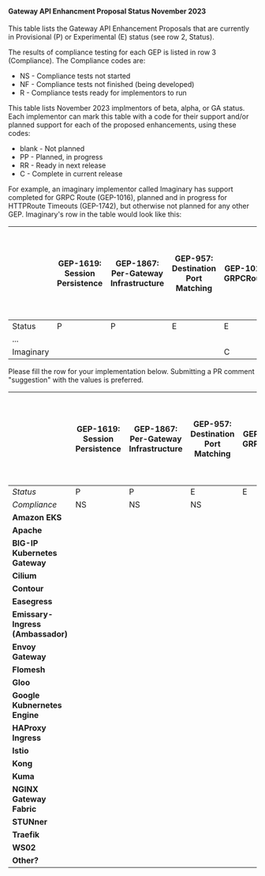 #### Gateway API Enhancment Proposal Status November 2023

This table lists the Gateway API Enhancement Proposals that are currently in Provisional (P) or
Experimental (E) status (see row 2, Status).

The results of compliance testing for each GEP is listed in row 3 (Compliance).  The Compliance
codes are:

* NS - Compliance tests not started
* NF - Compliance tests not finished (being developed)
* R  - Compliance tests ready for implementors to run

This table lists November 2023 implmentors of beta, alpha, or GA status.  Each implementor can mark
this table with a code for their support and/or planned support for each of the proposed enhancements,
using these codes:

* blank - Not planned
* PP - Planned, in progress
* RR - Ready in next release
* C  - Complete in current release

For example, an imaginary implementor called Imaginary has support completed for GRPC Route (GEP-1016), planned
 and in progress for HTTPRoute Timeouts (GEP-1742), but otherwise not planned for any other GEP.
Imaginary's row in the table would look like this:


|      | GEP-1619: Session Persistence | GEP-1867: Per-Gateway Infrastructure | GEP-957: Destination Port Matching | GEP-1016: GRPCRoute | GEP-1324: Service Mesh in Gateway API | GEP-1426: xRoutes Mesh Binding | GEP-1651: Gateway Routability | GEP-1686: Mesh conformance testing plan | GEP-1709: Conformance Profiles | GEP-1742: HTTPRoute Timeouts | GEP-1748: Gateway API Interaction with Multi-Cluster Services | GEP-1897: BackendTLSPolicy | GEP-1911: Backend Protocol Selection | GEP-2162: Supported features in GatewayClass Status | GEP-2257: Gateway API Duration Format |
|------|-------------------------------|--------------------------------------|------------------------------------|---|--------------------------------------|--------------------------------|-------------------------------|-----------------------------------------|--------------------------------|------------------------------|---------------------------------------------------------------|-------------------------|--------------------------------------|-----------------------------------------------------|---------------------------------------|
|Status| P | P | E | E | E | E | E | E | E | E                            | E | E | E | E | E | E |
| ... | 
| Imaginary | | | | C |  | | | | | PP | | | | | | | |


Please fill the row for your implementation below.  Submitting a PR comment "suggestion" with the values is preferred.

|                                   | GEP-1619: Session Persistence | GEP-1867: Per-Gateway Infrastructure | GEP-957: Destination Port Matching | GEP-1016: GRPCRoute | GEP-1324: Service Mesh in Gateway API | GEP-1426: xRoutes Mesh Binding | GEP-1651: Gateway Routability | GEP-1686: Mesh conformance testing plan | GEP-1709: Conformance Profiles | GEP-1742: HTTPRoute Timeouts | GEP-1748: Gateway API Interaction with Multi-Cluster Services | GEP-1897: BackendTLSPolicy | GEP-1911: Backend Protocol Selection | GEP-2162: Supported features in GatewayClass Status | GEP-2257: Gateway API Duration Format |
|-----------------------------------|-------------------------------|--------------------------------------|------------------------------------|---------------------|---------------------------------------|--------------------------------|-------------------------------|-----------------------------------------|--------------------------------|------------------------------|---------------------------------------------------------------|----------------------------|--------------------------------------|-----------------------------------------------------|---------------------------------------|
| _Status_                          | P                             | P                                    | E                                  | E                   | E                                     | E                              | E                             | E                                       | E                              | E                            | E                                                             | E                          | E                                    | E                                                   | E                                     |
| _Compliance_                      | NS                            | NS                                   | NS                                 |                     |                                       |                                |                               |                                         |                                |                              |                                                               | NS                         |                                      |                                                     |                                       |
| **Amazon EKS**                    |                               |                                      |                                    |                     |                                       |                                |                               |                                         |                                |                              |                                                               |                            |                                      |                                                     |                                       |
| **Apache**                        |                               |                                      |                                    |                     |                                       |                                |                               |                                         |                                |                              |                                                               |                            |                                      |                                                     |                                       | 
| **BIG-IP Kubernetes Gateway**     |                               |                                      |                                    |                     |                                       |                                |                               |                                         |                                |                              |                                                               |                            |                                      |                                                     |                                       |
| **Cilium**                        |                               |                                      |                                    |                     |                                       |                                |                               |                                         |                                |                              |                                                               |                            |                                      |                                                     |                                       |
| **Contour**                       |                               |                                      |                                    |                     |                                       |                                |                               |                                         |                                |                              |                                                               |                            |                                      |                                                     |                                       |
| **Easegress**                     |                               |                                      |                                    |                     |                                       |                                |                               |                                         |                                |                              |                                                               |                            |                                      |                                                     |                                       |
| **Emissary-Ingress (Ambassador)** |                               |                                      |                                    |                     |                                       |                                |                               |                                         |                                |                              |                                                               |                            |                                      |                                                     |                                       |
| **Envoy Gateway**                 |                               |                                      |                                    |                     |                                       |                                |                               |                                         |                                |                              |                                                               |                            |                                      |                                                     |                                       |
| **Flomesh**                       |                               |                                      |                                    |                     |                                       |                                |                               |                                         |                                |                              |                                                               |                            |                                      |                                                     |                                       |
| **Gloo**                          |                               |                                      |                                    |                     |                                       |                                |                               |                                         |                                |                              |                                                               |                            |                                      |                                                     |                                       |
| **Google Kubnernetes Engine**     |                               |                                      |                                    |                     |                                       |                                |                               |                                         |                                |                              | C                                                             |                            |                                      |                                                     |                                       |
| **HAProxy Ingress**               |                               |                                      |                                    |                     |                                       |                                |                               |                                         |                                |                              |                                                               |                            |                                      |                                                     |                                       |
| **Istio**                         |                               |                                      |                                    |                     |                                       |                                |                               |                                         |                                |                              |                                                               |                            |                                      |                                                     |                                       |
| **Kong**                          |                               |                                      |                                    |                     |                                       |                                |                               |                                         |                                |                              |                                                               |                            |                                      |                                                     |                                       |
| **Kuma**                          |                               |                                      |                                    |                     |                                       |                                |                               |                                         |                                |                              |                                                               |                            |                                      |                                                     |                                       |
| **NGINX Gateway Fabric**          |                               |                                      |                                    |                     |                                       |                                |                               |                                         | C                              |                              |                                                               |                            |                                      |                                                     |                                       |
| **STUNner**                       |                               |                                      |                                    |                     |                                       |                                |                               |                                         |                                |                              |                                                               |                            |                                      |                                                     |                                       |
| **Traefik**                       |                               |                                      |                                    |                     |                                       |                                |                               |                                         |                                |                              |                                                               |                            |                                      |                                                     |                                       |
| **WS02**                          |                               |                                      |                                    |                     |                                       |                                |                               |                                         |                                |                              |                                                               |                            |                                      |                                                     |                                       |
| **Other?**                        |